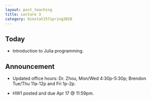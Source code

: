 ```yaml
---
layout: post_teaching
title: Lecture 3
category: biostat257spring2020
---
```


## Today

* Introduction to Julia programming.

## Announcement

* Updated office hours: Dr. Zhou, Mon/Wed 4:30p-5:30p; Brendon Tue/Thu 11a-12p and Fri 1p-2p.

* HW1 posted and due Apr 17 @ 11:59pm. 
